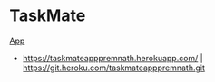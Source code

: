 # TaskMate

[App](https://taskmateapppremnath.herokuapp.com/)

- https://taskmateapppremnath.herokuapp.com/ | https://git.heroku.com/taskmateapppremnath.git

